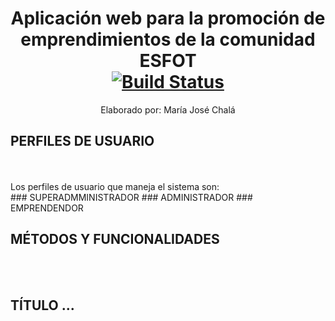 <p align="center">
    <h1 align="center">
        Aplicación web para la promoción de emprendimientos de la comunidad ESFOT
        <br>
        <a href="https://travis-ci.org/laravel/framework"><img src="https://travis-ci.org/laravel/framework.svg" alt="Build Status"></a>
        <br>
    </h1> 
    <p align="center">Elaborado por: María José Chalá</p>
 </p>

## PERFILES DE USUARIO

<br>
<br>
Los perfiles de usuario que maneja el sistema son: 
<br>
### SUPERADMMINISTRADOR
### ADMINISTRADOR
### EMPRENDENDOR

## MÉTODOS Y FUNCIONALIDADES

<br>
<br>

## TÍTULO ...
